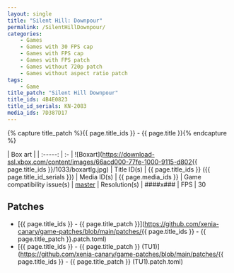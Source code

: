 ```yaml
---
layout: single
title: "Silent Hill: Downpour"
permalink: /SilentHillDownpour/
categories:
    - Games
    - Games with 30 FPS cap
    - Games with FPS cap
    - Games with FPS patch
    - Games without 720p patch
    - Games without aspect ratio patch
tags:
    - Game
title_patch: "Silent Hill Downpour"
title_ids: 4B4E0823
title_id_serials: KN-2083
media_ids: 7D387D17
---
```

{% capture title_patch %}{{ page.title_ids }} - {{ page.title }}{% endcapture %}

| Box art                     |
| :-----:                     | :-
| ![Boxart](https://download-ssl.xbox.com/content/images/66acd000-77fe-1000-9115-d802{{ page.title_ids }}/1033/boxartlg.jpg)
| Title ID(s)                 | {{ page.title_ids }} ({{ page.title_id_serials }})
| Media ID(s)                 | {{ page.media_ids }}
| Game compatibility issue(s) | [master](https://github.com/xenia-project/game-compatibility/issues/301)
| Resolution(s)               | ####x###
| FPS                         | 30

## Patches
* [{{ page.title_ids }} - {{ page.title_patch }}](https://github.com/xenia-canary/game-patches/blob/main/patches/{{ page.title_ids }} - {{ page.title_patch }}.patch.toml)
* [{{ page.title_ids }} - {{ page.title_patch }} (TU1)](https://github.com/xenia-canary/game-patches/blob/main/patches/{{ page.title_ids }} - {{ page.title_patch }} (TU1).patch.toml)
